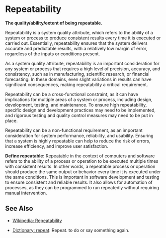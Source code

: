 # Repeatability

**The quality/ability/extent of being repeatable.**

<span data-chatgpt-prompt="explain repeatability (system quality attribute, non-functional requirement, cross-functional constraint )">

Repeatability is a system quality attribute, which refers to the ability of a system or process to produce consistent results every time it is executed or carried out. Essentially, repeatability ensures that the system delivers accurate and predictable results, with a relatively low margin of error, regardless of the inputs or conditions present.

As a system quality attribute, repeatability is an important consideration for any system or process that requires a high level of precision, accuracy, and consistency, such as in manufacturing, scientific research, or financial forecasting. In these domains, even slight variations in results can have significant consequences, making repeatability a critical requirement.

Repeatability can be a cross-functional constraint, as it can have implications for multiple areas of a system or process, including design, development, testing, and maintenance. To ensure high repeatability, specific design and development practices may need to be implemented, and rigorous testing and quality control measures may need to be put in place.

Repeatability can be a non-functional requirement, as an important consideration for system performance, reliability, and usability. Ensuring that a system is highly repeatable can help to reduce the risk of errors, increase efficiency, and improve user satisfaction.

</span>

**Define repeatable:** <span data-chatgpt-prompt="define repeatable (computers and software)">Repeatable in the context of computers and software refers to the ability of a process or operation to be executed multiple times with consistent results. In other words, a repeatable process or operation should produce the same output or behavior every time it is executed under the same conditions. This is important in software development and testing to ensure consistent and reliable results. It also allows for automation of processes, as they can be programmed to run repeatedly without requiring manual intervention.</span>

## See Also

* [Wikipedia: Repeatability](https://wikipedia.org/wiki/Repeatability)

* [Dictionary: repeat](https://www.dictionary.com/browse/repeat): Repeat. to do or say something again.
